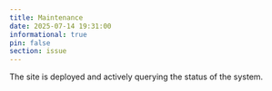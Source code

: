 ```yaml
---
title: Maintenance
date: 2025-07-14 19:31:00 
informational: true
pin: false 
section: issue
---
```


The site is deployed and actively querying the status of the system.